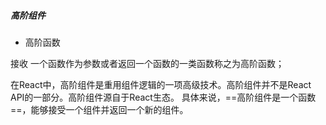 ##### 高阶组件

- 高阶函数

接收 一个函数作为参数或者返回一个函数的一类函数称之为高阶函数；

在React中，高阶组件是重用组件逻辑的一项高级技术。高阶组件并不是React API的一部分。高阶组件源自于React生态。
具体来说，==高阶组件是一个函数==，能够接受一个组件并返回一个新的组件。



